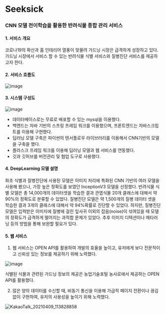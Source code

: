# Seeksick
### CNN 모델 전이학습을 활용한 반려식물 종합 관리 서비스
#### 1. 서비스 개요
코로나19의 확산과 홈 인테리어 열풍이 맞물려 가드닝 시장은 급격하게 성장하고 있다. 가드닝 시장에서 서비스 할 수 있는 반려식물 식별 서비스와 질병진단 서비스를 제공하고자 한다. 
#### 2. 서비스 흐름도
![image](https://user-images.githubusercontent.com/80523580/114855740-3ed22180-9e21-11eb-949d-81a61c19dcc5.png)
#### 3. 시스템 구성도
![image](https://user-images.githubusercontent.com/80523580/114855844-57dad280-9e21-11eb-9767-2e67c56b7171.png)
 - 데이터베이스로는 무료로 배포할 수 있는 mysql을 이용했다.
 - 백엔드는 자바 기반의 스프링 프레임 워크를 이용했으며, 프론트엔드는 자바스크립트를 이용해 구현했다. 
 - 딥러닝 모델 구축은 파이썬의 텐서플로우 라이브러리를 이용해서 CNN기반의 모델을 구축을 했다. 
 - 플라스크 프레임 워크를 이용해 딥러닝 모델과 웹 서비스를 연동했다. 
 - 깃과 깃허브를 버전관리 및 협업 도구로 사용했다.
#### 4. DeepLearning 모델 설명
화초 식별과 질병진단에 사용된 모델은 이미지 처리에 특화된 CNN 기반의 여러 모델을 사용해 봤으나, 가장 높은 정확도를 보였던 InceptionV3 모델을 선정했다. 반려식물 식별 모델은 총 14,000개의 데이터셋을 학습한 결과 관엽식물 20개 클래스에 대해서 약 90%의 정확도로 분류할 수 있었다. 질병진단 모델은 약 1,500개의 질병 데이터 셋을 학습한 결과 3개의 클래스에 대해서 약 94%확률로 진단할 수 있었다.
하지만, 질병진단 모델은 입력받은 이미지에 질병에 걸린 잎사귀 이외의 잡음(noise)이 섞여있을 때 모델의 정확도가 급격하게 떨어지는 과적합 문제가 있었다. 추후 이미지 디텍션이나 메타러닝 등의 방법을 통해 보완할 필요가 있다.
#### 5. 웹 서비스
1. 웹 서비스는 OPEN API를 활용하여 개발의 효율을 높이고, 유저에게 보다 전문적이고 신뢰성 있는 정보를 제공하기 위해 노력했다.

![image](https://user-images.githubusercontent.com/80523580/114859096-41367a80-9e25-11eb-8ec2-ffbbfc8e39d1.png)

식별된 식물과 관련된 가드닝 정보의 제공은 농업기술포털 농사로에서 제공하는 OPEN API를 활용했다. 


2. 많은 양의 데이터를 수신할 때, 비동기 통신을 이용해 가급적 페이지 전환이나 끊김 없이 구현하여, 유저의 사용성을 높이기 위해 노력했다.

![KakaoTalk_20210409_113828858](https://user-images.githubusercontent.com/80523580/114862927-14389680-9e2a-11eb-9d2a-8d06cfe9132a.gif)

